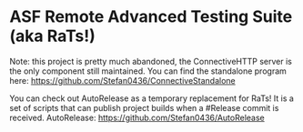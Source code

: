 # ASF Remote Advanced Testing Suite (aka RaTs!)
Note: this project is pretty much abandoned, the ConnectiveHTTP server is the only component still maintained.
You can find the standalone program here: https://github.com/Stefan0436/ConnectiveStandalone

You can check out AutoRelease as a temporary replacement for RaTs!
It is a set of scripts that can publish project builds when a #Release commit is received.
AutoRelease: https://github.com/Stefan0436/AutoRelease
